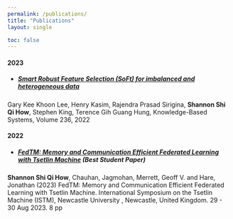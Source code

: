 ```yaml
---
permalink: /publications/
title: "Publications"
layout: single

toc: false
---
```


#### 2023
* ##### [Smart Robust Feature Selection (SoFt) for imbalanced and heterogeneous data](https://doi.org/10.1016/j.knosys.2021.107197)
Gary Kee Khoon Lee, Henry Kasim, Rajendra Prasad Sirigina, **Shannon Shi Qi How**, Stephen King, Terence Gih Guang Hung,
Knowledge-Based Systems, Volume 236, 2022

#### 2022
* ##### [FedTM: Memory and Communication Efficient Federated Learning with Tsetlin Machine](https://eprints.soton.ac.uk/481860/) (Best Student Paper)
**Shannon Shi Qi How**, Chauhan, Jagmohan, Merrett, Geoff V. and Hare, Jonathan (2023) FedTM: Memory and Communication Efficient Federated Learning with Tsetlin Machine. International Symposium on the Tsetlin Machine (ISTM), Newcastle University , Newcastle, United Kingdom. 29 - 30 Aug 2023. 8 pp 


